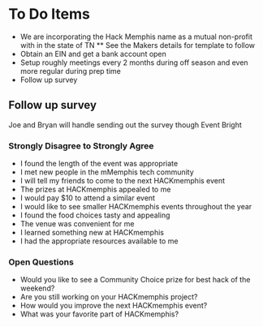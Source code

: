# To Do Items
* We are incorporating the Hack Memphis name as a mutual non-profit with in the state of TN
** See the Makers details for template to follow
* Obtain an EIN and get a bank account open
* Setup roughly meetings every 2 months during off season and even more regular during prep time
* Follow up survey

## Follow up survey
Joe and Bryan will handle sending out the survey though Event Bright
### Strongly Disagree to Strongly Agree
* I found the length of the event was appropriate
* I met new people in the mMemphis tech community
* I will tell my friends to come to the next HACKmemphis event
* The prizes at HACKmemphis appealed to me
* I would pay $10 to attend a similar event
* I would like to see smaller HACKmemphis events throughout the year
* I found the food choices tasty and appealing
* The venue was convenient for me
* I learned something new at HACKmemphis
* I had the appropriate resources available to me

### Open Questions
* Would you like to see a Community Choice prize for best hack of the weekend?
* Are you still working on your HACKmemphis project?
* How would you improve the next HACKmemphis event?
* What was your favorite part of HACKmemphis?
